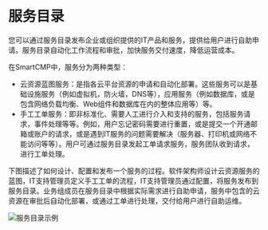 # 服务目录

您可以通过服务目录发布企业或组织提供的IT产品和服务，提供给用户进行自助申请。服务目录自动化工作流程和审批，加快服务交付速度，降低运营成本。

在SmartCMP中，服务分为两种类型：

+ 云资源蓝图服务：是指各云平台资源的申请和自动化部署。这些服务可以是基础设施服务（例如虚拟机，防火墙，DNS等），应用服务（例如数据库，或是包含网络负载均衡、Web组件和数据库在内的整体应用等）等。
+ 手工工单服务：即非标准化、需要人工进行介入和支持的服务，包括服务请求，事件处理等等。例如，用户忘记密码需要进行重置，或是提交一个开通邮箱或账户的请求，或是遇到IT服务的问题需要解决（服务器、打印机或网络不能访问等等）。用户可通过服务目录发起工单请求服务，服务团队收到请求，进行工单处理。

下图描述了如何设计、配置和发布一个服务的过程。软件架构师设计云资源服务的蓝图，IT支持管理员定义手工工单的流程，IT支持管理员通过配置，将服务发布到服务目录。业务组成员在服务目录中根据实际需求进行自助申请，服务中包含的云资源在审批后自动化部署，或通过工单进行处理，交付给用户进行自助运维。

![服务目录示例](https://cloudchef.github.io/doc/picture/foundationConcepts/Pic05-服务目录.png)
